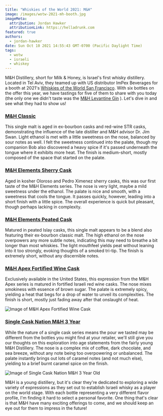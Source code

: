 ```yaml
---
title: "Whiskies of the World 2021: M&H"
image: /images/wotw-2021-mh-booth.jpg
imageMeta:
  attribution: Jordan Hawker
  attributionLink: https://helladrunk.com
featured: true
authors:
  - jordan-hawker
date: Sun Oct 10 2021 14:55:43 GMT-0700 (Pacific Daylight Time)
tags:
  - wotw
  - israeli
  - whiskey
---
```


M&H Distillery, short for Milk & Honey, is Israel's first whisky distillery. Located in 
Tel Aviv, they teamed up with US distributor ImPex Beverages for a booth at 2021's
[Whiskies of the World San Francisco](/whiskies-of-the-world-2021). With six bottles on 
the offer this year, we have tastings for five of them to share with you today (the only 
one we didn't taste was the <a href="https://bit.ly/hdlevantinegintw" target="blank">M&H Levantine Gin</a>
). Let's dive in and see what they had to show us!

### <a href="https://bit.ly/hdmhclassictw" target="blank">M&H Classic</a>

This single malt is aged in ex-bourbon casks and red-wine STR casks, demonstrating the 
influence of the late distiller and M&H advisor Dr. Jim Swan. Light ethanol is met with a 
little sweetness on the nose, balanced by sour notes as well. I felt the sweetness continued 
into the palate, though my companion Bob also discovered a heavy spice if it's passed 
underneath the tongue where it exhibits more heat. The finish is medium-short, mostly 
composed of the space that started on the palate.

### <a href="https://bit.ly/hdmhsherrytw" target="blank">M&H Elements Sherry Cask</a>

Aged in kosher Oloroso and Pedro Ximenez sherry casks, this was our first taste of the
M&H Elements series. The nose is very light, maybe a mild sweetness under the ethanol. 
The palate is nice and smooth, with a sweetness that cools the tongue. It passes quickly, 
however, leading into a short finish with a little spice. The overall experience is quick 
but pleasant, though perhaps lacking in complexity.

### <a href="https://bit.ly/hdmhpeatedtw" target="blank">M&H Elements Peated Cask</a>

Matured in peated Islay casks, this single malt appears to be a blend also featuring their 
ex-bourbon classic malt. The high ethanol on the nose overpowers any more subtle notes, 
indicating this may need to breathe a bit longer than most whiskies. The light mouthfeel 
yields peat without leaning into it too strongly, evoking thoughts of a smoked tri-tip. 
The finish is extremely short, without any discernible notes.

### <a href="https://bit.ly/hdmhapexfortifiedtws" target="blank">M&H Apex Fortified Wine Cask</a>

Exclusively available in the United States, this expression from the M&H Apex series is 
matured in fortified Israeli red wine casks. The nose mixes smokiness with essence of brown 
sugar. The palate is extremely spicy, yielding a heat that begs for a drop of water 
to unveil its complexities. The finish is short, mostly just fading away after that onslaught 
of heat.

![Image of M&H Apex Fortified Wine Cask](/images/wotw-2021-mh-apex-fortified.jpg)

### <a href="https://bit.ly/hdscnmh3ws" target="blank">Single Cask Nation M&H 3 Year</a>

While the nature of a single cask series means the pour we tasted may be different 
from the bottles you might find at your retailer, we'll still give you our thoughts 
on this exploration into age statements from the fairly young M&H Distillery. The nose 
is a complex mix of coffee, dark chocolate, and sea breeze, without any note being too 
overpowering or unbalanced. The palate instantly brings out lots of caramel notes 
(and not much else), yielding to a brief burnt caramel spice on the finish.

![Image of Single Cask Nation M&H 3 Year Old](/images/wotw-2021-scn-mh-3.jpg)

M&H is a young distillery, but it's clear they're dedicated to exploring a wide variety 
of expressions as they set out to establish Israeli whisky as a player on the world stage. 
With each bottle representing a very different flavor profile, I'm finding it hard to 
select a personal favorite. One thing that's clear is that M&H have many exciting offerings 
to come, and we should keep an eye out for them to impress in the future!
